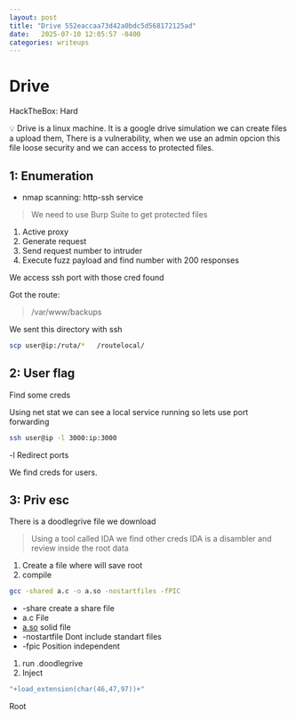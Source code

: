 ```yaml
---
layout: post
title: "Drive 552eaccaa73d42a0bdc5d568172125ad"
date:   2025-07-10 12:05:57 -0400
categories: writeups
---
```


# Drive

HackTheBox: Hard

<aside>
💡 Drive is a linux machine. It is a google drive simulation  we can create files a upload them, There is a vulnerability, when we use an admin opcion this file loose security and we can access to protected files.

</aside>

## 1: Enumeration

- nmap scanning:  http-ssh service

> We need to use Burp Suite to get protected files
> 
1. Active proxy
2. Generate request
3. Send request number to intruder
4. Execute fuzz payload and find number with 200 responses

We access ssh port with those cred found

Got the route:

> /var/www/backups
> 

We sent this directory with ssh

```bash
scp user@ip:/ruta/*   /routelocal/
```

## 2: User flag

Find some creds

Using net stat we can see a local service running so lets use port forwarding

```bash
ssh user@ip -l 3000:ip:3000

```

-l Redirect ports

We find creds for users.

## 3: Priv esc

There is a doodlegrive file we download

> Using a tool called IDA we find other creds
IDA is a disambler and review inside the root data
> 
1. Create a file where will save root
2. compile 

```bash
gcc -shared a.c -o a.so -nostartfiles -fPIC
```

- -share create a share file
- a.c File
- [a.so](http://a.so) solid file
- -nostartfile Dont include standart files
- -fpic Position independent
1. run .doodlegrive
2. Inject

```bash
"+load_extension(char(46,47,97))+"
```

Root